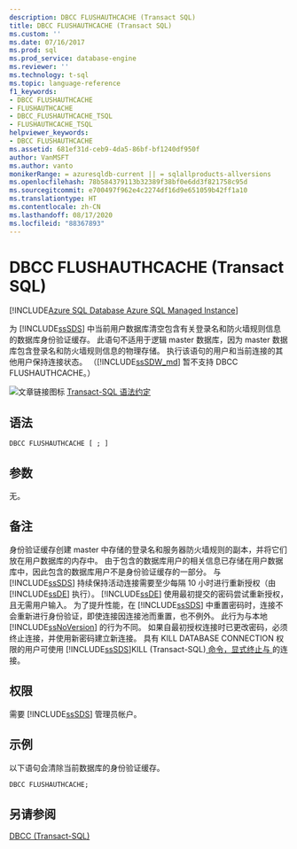 ```yaml
---
description: DBCC FLUSHAUTHCACHE (Transact SQL)
title: DBCC FLUSHAUTHCACHE (Transact SQL)
ms.custom: ''
ms.date: 07/16/2017
ms.prod: sql
ms.prod_service: database-engine
ms.reviewer: ''
ms.technology: t-sql
ms.topic: language-reference
f1_keywords:
- DBCC FLUSHAUTHCACHE
- FLUSHAUTHCACHE
- DBCC_FLUSHAUTHCACHE_TSQL
- FLUSHAUTHCACHE_TSQL
helpviewer_keywords:
- DBCC FLUSHAUTHCACHE
ms.assetid: 681ef31d-ceb9-4da5-86bf-bf1240df950f
author: VanMSFT
ms.author: vanto
monikerRange: = azuresqldb-current || = sqlallproducts-allversions
ms.openlocfilehash: 78b584379113b32389f38bf0e6dd3f821758c95d
ms.sourcegitcommit: e700497f962e4c2274df16d9e651059b42ff1a10
ms.translationtype: HT
ms.contentlocale: zh-CN
ms.lasthandoff: 08/17/2020
ms.locfileid: "88367893"
---
```

# <a name="dbcc-flushauthcache-transact-sql"></a>DBCC FLUSHAUTHCACHE (Transact SQL)

[!INCLUDE[Azure SQL Database Azure SQL Managed Instance](../../includes/applies-to-version/asdb-asdbmi.md)]

为 [!INCLUDE[ssSDS](../../includes/sssds-md.md)] 中当前用户数据库清空包含有关登录名和防火墙规则信息的数据库身份验证缓存。 此语句不适用于逻辑 master 数据库，因为 master 数据库包含登录名和防火墙规则信息的物理存储。 执行该语句的用户和当前连接的其他用户保持连接状态。 （[!INCLUDE[ssSDW_md](../../includes/sssdw-md.md)] 暂不支持 DBCC FLUSHAUTHCACHE。）
 
![文章链接图标](../../database-engine/configure-windows/media/topic-link.gif "文章链接图标") [Transact-SQL 语法约定](../../t-sql/language-elements/transact-sql-syntax-conventions-transact-sql.md)
  
## <a name="syntax"></a>语法  
  
```syntaxsql
DBCC FLUSHAUTHCACHE [ ; ]  
```

## <a name="arguments"></a>参数  
无。
  
## <a name="remarks"></a>备注  
身份验证缓存创建 master 中存储的登录名和服务器防火墙规则的副本，并将它们放在用户数据库的内存中。  由于包含的数据库用户的相关信息已存储在用户数据库中，因此包含的数据库用户不是身份验证缓存的一部分。
与 [!INCLUDE[ssSDS](../../includes/sssds-md.md)] 持续保持活动连接需要至少每隔 10 小时进行重新授权（由 [!INCLUDE[ssDE](../../includes/ssde-md.md)] 执行）。 [!INCLUDE[ssDE](../../includes/ssde-md.md)] 使用最初提交的密码尝试重新授权，且无需用户输入。 为了提升性能，在 [!INCLUDE[ssSDS](../../includes/sssds-md.md)] 中重置密码时，连接不会重新进行身份验证，即使连接因连接池而重置，也不例外。 此行为与本地 [!INCLUDE[ssNoVersion](../../includes/ssnoversion-md.md)] 的行为不同。 如果自最初授权连接时已更改密码，必须终止连接，并使用新密码建立新连接。 具有 KILL DATABASE CONNECTION 权限的用户可使用 [!INCLUDE[ssSDS](../../includes/sssds-md.md)]KILL (Transact-SQL)[ 命令，显式终止与 ](../../t-sql/language-elements/kill-transact-sql.md) 的连接。
  
## <a name="permissions"></a>权限  
需要 [!INCLUDE[ssSDS](../../includes/sssds-md.md)] 管理员帐户。
  
## <a name="example"></a>示例  
以下语句会清除当前数据库的身份验证缓存。
  
```sql
DBCC FLUSHAUTHCACHE;  
```  
  
## <a name="see-also"></a>另请参阅  
[DBCC (Transact-SQL)](../../t-sql/database-console-commands/dbcc-transact-sql.md)
  
